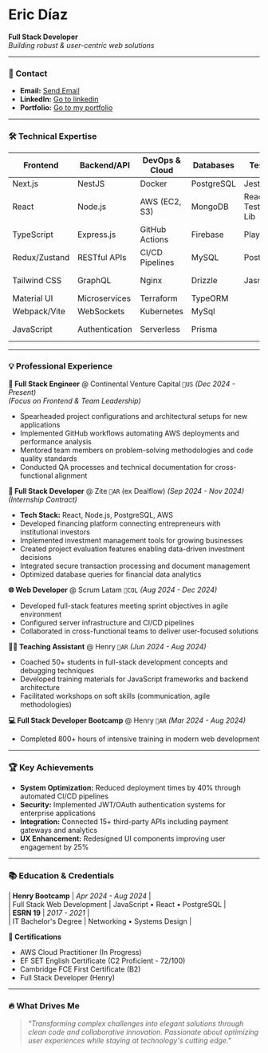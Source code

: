 # Eric Díaz  
**Full Stack Developer**  
*Building robust & user-centric web solutions*

---

### 📍 Contact  
- **Email:** [Send Email](mailto:ericdiazeuka@gmail.com)  
- **LinkedIn:** [Go to linkedin](http://www.linkedin.com/in/eric-diaz-euka)
- **Portfolio:** [Go to my portfolio](https://ericdiazportfolio.vercel.app)

---

### 🛠️ Technical Expertise  

| **Frontend**       | **Backend/API**     | **DevOps & Cloud** | **Databases**     | **Testing**       | **UX/UI Tools**   |
|--------------------|---------------------|--------------------|-------------------|-------------------|-------------------|
| Next.js            | NestJS              | Docker             | PostgreSQL        | Jest              | Figma            |
| React              | Node.js             | AWS (EC2, S3)      | MongoDB           | React Testing Lib | Adobe Photoshop  |
| TypeScript         | Express.js          | GitHub Actions     | Firebase          | Playwright        | Adobe Illustrator|
| Redux/Zustand      | RESTful APIs        | CI/CD Pipelines    | MySQL             | Postman           | User Testing     |
| Tailwind CSS       | GraphQL             | Nginx              | Drizzle           | Jasmine           | Responsive Design|
| Material UI        | Microservices       | Terraform          | TypeORM           |                   | Accessibility    |
| Webpack/Vite       | WebSockets          | Kubernetes         | MySql             |                   | Wireframing      |
| JavaScript         | Authentication      | Serverless         | Prisma            |                   | Design Systems   |

---

### 💡 Professional Experience  

**🧩 Full Stack Engineer** @ Continental Venture Capital `📍US` *(Dec 2024 - Present)*  
*(Focus on Frontend & Team Leadership)*  
- Spearheaded project configurations and architectural setups for new applications  
- Implemented GitHub workflows automating AWS deployments and performance analysis  
- Mentored team members on problem-solving methodologies and code quality standards  
- Conducted QA processes and technical documentation for cross-functional alignment

**🚀 Full Stack Developer** @ Zite `📍AR` (ex Dealflow) *(Sep 2024 - Nov 2024)*  
*(Internship Contract)*  
- **Tech Stack:** React, Node.js, PostgreSQL, AWS  
- Developed financing platform connecting entrepreneurs with institutional investors  
- Implemented investment management tools for growing businesses  
- Created project evaluation features enabling data-driven investment decisions  
- Integrated secure transaction processing and document management  
- Optimized database queries for financial data analytics 

**🌐 Web Developer** @ Scrum Latam `📍COL` *(Aug 2024 - Dec 2024)*  
- Developed full-stack features meeting sprint objectives in agile environment  
- Configured server infrastructure and CI/CD pipelines  
- Collaborated in cross-functional teams to deliver user-focused solutions  

**👨‍🏫 Teaching Assistant** @ Henry `📍AR` *(Jun 2024 - Aug 2024)*  
- Coached 50+ students in full-stack development concepts and debugging techniques  
- Developed training materials for JavaScript frameworks and backend architecture  
- Facilitated workshops on soft skills (communication, agile methodologies)  

**💻 Full Stack Developer Bootcamp** @ Henry `📍AR` *(Mar 2024 - Aug 2024)*  
- Completed 800+ hours of intensive training in modern web development  

---

### 🏆 Key Achievements  
- **System Optimization:** Reduced deployment times by 40% through automated CI/CD pipelines  
- **Security:** Implemented JWT/OAuth authentication systems for enterprise applications  
- **Integration:** Connected 15+ third-party APIs including payment gateways and analytics  
- **UX Enhancement:** Redesigned UI components improving user engagement by 25%  

---

### 📚 Education & Credentials  
| **Henry Bootcamp**               | *Apr 2024 - Aug 2024* |  
| Full Stack Web Development       | JavaScript • React • PostgreSQL |  
| **ESRN 19**                      | *2017 - 2021*         |  
| IT Bachelor's Degree             | Networking • Systems Design     |  

**📜 Certifications**  
- AWS Cloud Practitioner (In Progress)  
- EF SET English Certificate (C2 Proficient - 72/100)  
- Cambridge FCE First Certificate (B2)  
- Full Stack Developer (Henry)  

---

### 🔥 What Drives Me  
> *"Transforming complex challenges into elegant solutions through clean code and collaborative innovation. Passionate about optimizing user experiences while staying at technology's cutting edge."*  
